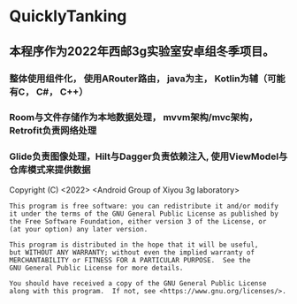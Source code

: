 # QuicklyTanking
## 本程序作为2022年西邮3g实验室安卓组冬季项目。
### 整体使用组件化， 使用ARouter路由， java为主， Kotlin为辅（可能有C， C#， C++）
### Room与文件存储作为本地数据处理， mvvm架构/mvc架构，Retrofit负责网络处理
### Glide负责图像处理，Hilt与Dagger负责依赖注入, 使用ViewModel与仓库模式来提供数据
 Copyright (C) <2022>  <Android Group of Xiyou 3g laboratory>         
                                
    This program is free software: you can redistribute it and/or modify
    it under the terms of the GNU General Public License as published by
    the Free Software Foundation, either version 3 of the License, or
    (at your option) any later version.

    This program is distributed in the hope that it will be useful,
    but WITHOUT ANY WARRANTY; without even the implied warranty of
    MERCHANTABILITY or FITNESS FOR A PARTICULAR PURPOSE.  See the
    GNU General Public License for more details.

    You should have received a copy of the GNU General Public License
    along with this program.  If not, see <https://www.gnu.org/licenses/>.
